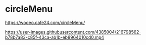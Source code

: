 # circleMenu
https://wooeo.cafe24.com/circleMenu/

https://user-images.githubusercontent.com/4385004/216798562-b78b7a83-c85f-43ca-ab1b-eb8964010cd0.mp4

